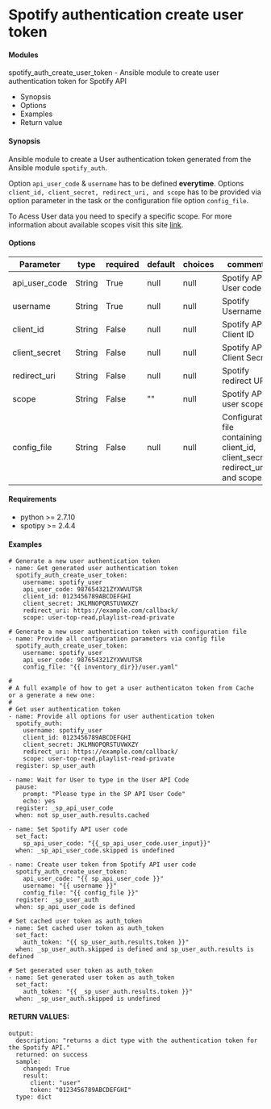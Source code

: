 # Spotify authentication create user token

#### Modules
spotify_auth_create_user_token - Ansible module to create user authentication token for Spotify API

* Synopsis
* Options
* Examples
* Return value

#### Synopsis
Ansible module to create a User authentication token generated from the Ansible module `spotify_auth`.

Option `api_user_code` & `username` has to be defined **everytime**. Options `client_id, client_secret, redirect_uri, and scope` has to be provided via option parameter in the task or the configuration file option `config_file`.

To Acess User data you need to specify a specific scope. For more information about available scopes visit this site  [link](https://beta.developer.spotify.com/documentation/general/guides/scopes/).

#### Options

| Parameter     | type        |required    | default  | choices  | comments |
| ------------- |-------------| ---------|----------- |--------- | -------- |
| api_user_code | String      | True     | null       | null     | Spotify API User code |
| username      | String      | True     |  null         | null     | Spotify Username |
| client_id     | String      | False     | null       | null     | Spotify API Client ID |
| client_secret | String      | False     | null       | null     | Spotify API Client Secret |
| redirect_uri  | String      | False     | null       | null     | Spotify redirect URL |
| scope         | String      | False     | ""         | null     | Spotify API user scope |
| config_file | String        | False     | null       | null     | Configuration file containing client_id, client_secret, redirect_uri and scope |

#### Requirements  
* python >= 2.7.10
* spotipy >= 2.4.4

#### Examples
```
# Generate a new user authentication token
- name: Get generated user authentication token
  spotify_auth_create_user_token:
    username: spotify_user
    api_user_code: 987654321ZYXWVUTSR
    client_id: 0123456789ABCDEFGHI
    client_secret: JKLMNOPQRSTUVWXZY
    redirect_uri: https://example.com/callback/
    scope: user-top-read,playlist-read-private

# Generate a new user authentication token with configuration file
- name: Provide all configuration parameters via config file
  spotify_auth_create_user_token:
    username: spotify_user
    api_user_code: 987654321ZYXWVUTSR
    config_file: "{{ inventory_dir}}/user.yaml"

# 
# A full example of how to get a user authenticaton token from Cache or a generate a new one:
#
# Get user authentication token
- name: Provide all options for user authentication token
  spotify_auth:
    username: spotify_user
    client_id: 0123456789ABCDEFGHI
    client_secret: JKLMNOPQRSTUVWXZY
    redirect_uri: https://example.com/callback/
    scope: user-top-read,playlist-read-private
  register: sp_user_auth

- name: Wait for User to type in the User API Code
  pause:
    prompt: "Please type in the SP API User Code"
    echo: yes
  register: _sp_api_user_code
  when: not sp_user_auth.results.cached

- name: Set Spotify API user code
  set_fact:
    sp_api_user_code: "{{_sp_api_user_code.user_input}}"
  when: _sp_api_user_code.skipped is undefined

- name: Create user token from Spotify API user code
  spotify_auth_create_user_token:
    api_user_code: "{{ sp_api_user_code }}"
    username: "{{ username }}"
    config_file: "{{ config_file }}"
  register: _sp_user_auth
  when: sp_api_user_code is defined

# Set cached user token as auth_token
- name: Set cached user token as auth_token
  set_fact:
    auth_token: "{{ sp_user_auth.results.token }}"
  when: _sp_user_auth.skipped is defined and sp_user_auth.results is defined

# Set generated user token as auth_token
- name: Set generated user token as auth_token
  set_fact:
    auth_token: "{{ _sp_user_auth.results.token }}"
  when: _sp_user_auth.skipped is undefined
```
#### RETURN VALUES:
```  
output:
  description: "returns a dict type with the authentication token for the Spotify API."
  returned: on success
  sample:
    changed: True
    result:
      client: "user"
      token: "0123456789ABCDEFGHI"
  type: dict
  ```
